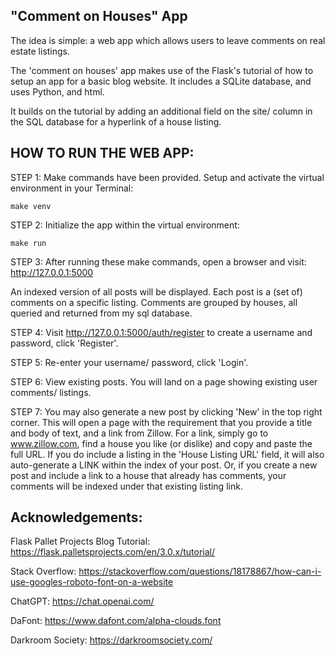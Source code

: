 ## "Comment on Houses" App

The idea is simple: a web app which allows users to leave comments on real estate listings. 

The 'comment on houses' app makes use of the Flask's tutorial of how to setup an app for a basic blog website. It includes a SQLite database, and uses Python, and html. 

It builds on the tutorial by adding an additional field on the site/ column in the SQL database for a hyperlink of a house listing. 

## HOW TO RUN THE WEB APP:

STEP 1: Make commands have been provided. Setup and activate the virtual environment in your Terminal:

```make venv```

STEP 2: Initialize the app within the virtual environment:

```make run```

STEP 3: After running these make commands, open a browser and visit: 
http://127.0.0.1:5000 

An indexed version of all posts will be displayed. Each post is a (set of) comments on a specific listing. Comments are grouped by houses, all queried and returned from my sql database.

STEP 4: Visit  http://127.0.0.1:5000/auth/register to create a username and password, click 'Register'. 

STEP 5: Re-enter your username/ password, click 'Login'. 

STEP 6: View existing posts. You will land on a page showing existing user comments/ listings. 

STEP 7: You may also generate a new post by clicking 'New' in the top right corner. This will open a page with the requirement that you provide a title and body of text, and a link from Zillow. For a link, simply go to www.zillow.com, find a house you like (or dislike) and copy and paste the full URL. If you do include a listing in the 'House Listing URL' field, it will also auto-generate a LINK within the index of your post. Or, if you create a new post and include a link to a house that already has comments, your comments will be indexed under that existing listing link.


## Acknowledgements:
Flask Pallet Projects Blog Tutorial: https://flask.palletsprojects.com/en/3.0.x/tutorial/

Stack Overflow: https://stackoverflow.com/questions/18178867/how-can-i-use-googles-roboto-font-on-a-website

ChatGPT: https://chat.openai.com/

DaFont: https://www.dafont.com/alpha-clouds.font

Darkroom Society: https://darkroomsociety.com/
